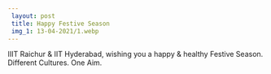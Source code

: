 ```yaml
---
 layout: post	
 title: Happy Festive Season
 img_1: 13-04-2021/1.webp
---
```


IIIT Raichur & IIT Hyderabad, wishing you a happy & healthy Festive Season. <br>Different Cultures. One Aim.
